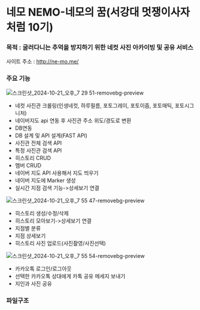 # 네모 NEMO-네모의 꿈(서강대 멋쟁이사자처럼 10기)

### 목적 : 굴러다니는 추억을 방지하기 위한 네컷 사진 아카이빙 및 공유 서비스 
사이트 주소 : http://ne-mo.me/

### 주요 기능

   
![스크린샷_2024-10-21_오후_7 29 51-removebg-preview](https://github.com/user-attachments/assets/ee106d59-535c-43ed-94e9-1694ba38a057)
- 네컷 사진관 크롤링(인생네컷, 하루필름, 포토그레이, 포토이즘, 포토매틱, 포토시그니처)
- 네이버지도 api 연동 후 사진관 주소 위도/경도로 변환
- DB연동
- DB 설계 및 API 설계(FAST API)
- 사진관 전체 검색 API
- 특정 사진관 검색 API
- 히스토리 CRUD
- 멤버 CRUD
- 네이버 지도 API 사용해서 지도 띄우기
- 네이버 지도에 Marker 생성
- 실시간 지점 검색 기능->상세보기 연결

![스크린샷_2024-10-21_오후_7 55 47-removebg-preview](https://github.com/user-attachments/assets/b5d6c688-afe2-4d51-87d5-2d1f7ef88c70)
- 히스토리 생성/수정/삭제
- 히스토리 모아보기->상세보기 연결
- 지점별 분류
- 지점 상세보기
- 히스토리 사진 업로드(사진촬영/사진선택)

![스크린샷_2024-10-21_오후_7 55 54-removebg-preview](https://github.com/user-attachments/assets/bfd95468-68f6-473f-834e-502b77f87a9d)
- 카카오톡 로그인/로그아웃
- 선택한 카카오톡 상대에게 카톡 공유 메세지 보내기
- 지인과 사진 공유


### 파일구조

